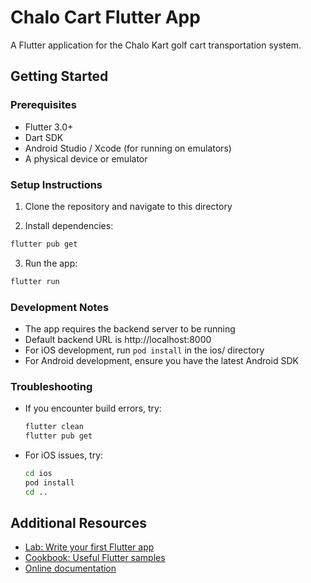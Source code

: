 # Chalo Cart Flutter App

A Flutter application for the Chalo Kart golf cart transportation system.

## Getting Started

### Prerequisites
- Flutter 3.0+
- Dart SDK
- Android Studio / Xcode (for running on emulators)
- A physical device or emulator

### Setup Instructions

1. Clone the repository and navigate to this directory

2. Install dependencies:
```bash
flutter pub get
```

3. Run the app:
```bash
flutter run
```

### Development Notes
- The app requires the backend server to be running
- Default backend URL is http://localhost:8000
- For iOS development, run `pod install` in the ios/ directory
- For Android development, ensure you have the latest Android SDK

### Troubleshooting
- If you encounter build errors, try:
  ```bash
  flutter clean
  flutter pub get
  ```
- For iOS issues, try:
  ```bash
  cd ios
  pod install
  cd ..
  ```

## Additional Resources

- [Lab: Write your first Flutter app](https://docs.flutter.dev/get-started/codelab)
- [Cookbook: Useful Flutter samples](https://docs.flutter.dev/cookbook)
- [Online documentation](https://docs.flutter.dev/)
